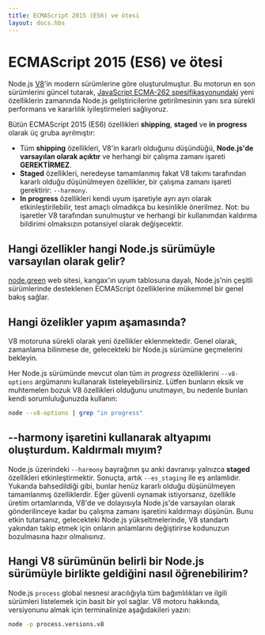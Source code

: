 ```yaml
---
title: ECMAScript 2015 (ES6) ve ötesi
layout: docs.hbs
---
```


# ECMAScript 2015 (ES6) ve ötesi

Node.js [V8](https://v8.dev/)'in modern sürümlerine göre oluşturulmuştur. Bu motorun en son sürümlerini güncel tutarak, [JavaScript ECMA-262 spesifikasyonundaki](http://www.ecma-international.org/publications/standards/Ecma-262.htm) yeni özelliklerin zamanında Node.js geliştiricilerine getirilmesinin yanı sıra sürekli performans ve kararlılık iyileştirmeleri sağlıyoruz.

Bütün ECMAScript 2015 (ES6) özellikleri **shipping**, **staged** ve **in progress** olarak üç gruba ayrılmıştır:

* Tüm **shipping** özellikleri, V8'in kararlı olduğunu düşündüğü, **Node.js'de varsayılan olarak açıktır** ve herhangi bir çalışma zamanı işareti **GEREKTİRMEZ**.
* **Staged** özellikleri, neredeyse tamamlanmış fakat V8 takımı tarafından kararlı olduğu düşünülmeyen özellikler, bir çalışma zamanı işareti gerektirir: `--harmony`.
* **In progress** özellikleri kendi uyum işaretiyle ayrı ayrı olarak etkinleştirilebilir, test amaçlı olmadıkça bu kesinlikle önerilmez. Not: bu işaretler V8 tarafından sunulmuştur ve herhangi bir kullanımdan kaldırma bildirimi olmaksızın potansiyel olarak değişecektir.

## Hangi özellikler hangi Node.js sürümüyle varsayılan olarak gelir?

[node.green](https://node.green/) web sitesi, kangax'ın uyum tablosuna dayalı, Node.js'nin çeşitli sürümlerinde desteklenen ECMAScript özelliklerine mükemmel bir genel bakış sağlar.

## Hangi özelikler yapım aşamasında?

V8 motoruna sürekli olarak yeni özellikler eklenmektedir. Genel olarak, zamanlama bilinmese de, gelecekteki bir Node.js sürümüne geçmelerini bekleyin.

Her Node.js sürümünde mevcut olan tüm *in progress* özelliklerini `--v8-options` argümanını kullanarak listeleyebilirsiniz. Lütfen bunların eksik ve muhtemelen bozuk V8 özellikleri olduğunu unutmayın, bu nedenle bunları kendi sorumluluğunuzda kullanın:

```bash
node --v8-options | grep "in progress"
```

## --harmony işaretini kullanarak altyapımı oluşturdum. Kaldırmalı mıyım?

Node.js üzerindeki `--harmony` bayrağının şu anki davranışı yalnızca **staged** özellikleri etkinleştirmektir. Sonuçta, artık `--es_staging` ile eş anlamlıdır. Yukarıda bahsedildiği gibi, bunlar henüz kararlı olduğu düşünülmeyen tamamlanmış özelliklerdir. Eğer güvenli oynamak istiyorsanız, özellikle üretim ortamlarında, V8'de ve dolayısıyla Node.js'de varsayılan olarak gönderilinceye kadar bu çalışma zamanı işaretini kaldırmayı düşünün. Bunu etkin tutarsanız, gelecekteki Node.js yükseltmelerinde, V8 standartı yakından takip etmek için onların anlamlarını değiştirirse kodunuzun bozulmasına hazır olmalısınız.

## Hangi V8 sürümünün belirli bir Node.js sürümüyle birlikte geldiğini nasıl öğrenebilirim?

Node.js `process` global nesnesi aracılığıyla tüm bağımlılıkları ve ilgili sürümleri listelemek için basit bir yol sağlar. V8 motoru hakkında, versiyonunu almak için terminalinize aşağıdakileri yazın:

```bash
node -p process.versions.v8
```
